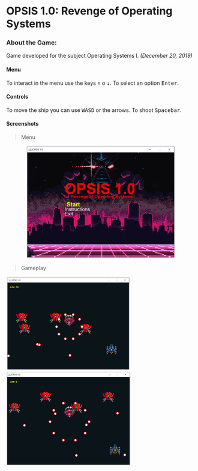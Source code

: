 # OPSIS 1.0: Revenge of Operating Systems
 
### About the Game:

Game developed for the subject Operating Systems I. _(December 20, 2019)_ 

#### Menu

To interact in the menu use the keys <kbd>↑</kbd> o <kbd>↓</kbd>. To select an option <kbd>Enter</kbd>.

#### Controls

To move the ship  you can use <kbd>W</kbd><kbd>A</kbd><kbd>S</kbd><kbd>D</kbd> or the arrows. To shoot <kbd>Spacebar</kbd>.

#### Screenshots

> Menu

<p align="center">
<img src="https://raw.githubusercontent.com/toborochi/Multithreading-Danmaku/master/screenshots/1576837599402.png" height="300px" />
</p>


> Gameplay 

<p align="center">
 <div class="row">
  <div class="column">
   <img src="https://raw.githubusercontent.com/toborochi/Multithreading-Danmaku/master/screenshots/1576837699546.png" height="250px" />
  </div>
  <div class="column">
    <img src="https://raw.githubusercontent.com/toborochi/Multithreading-Danmaku/master/screenshots/1576837804171.png" height="250px" />
  </div>
</div> 
</p>
